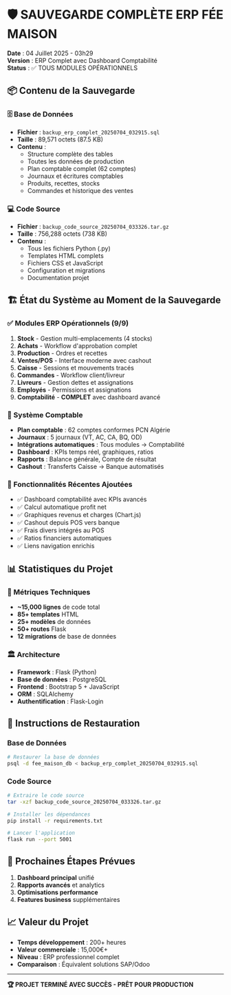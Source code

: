 # 🛡️ SAUVEGARDE COMPLÈTE ERP FÉE MAISON
**Date** : 04 Juillet 2025 - 03h29  
**Version** : ERP Complet avec Dashboard Comptabilité  
**Status** : ✅ TOUS MODULES OPÉRATIONNELS

## 📦 Contenu de la Sauvegarde

### 🗄️ Base de Données
- **Fichier** : `backup_erp_complet_20250704_032915.sql`
- **Taille** : 89,571 octets (87.5 KB)
- **Contenu** : 
  - Structure complète des tables
  - Toutes les données de production
  - Plan comptable complet (62 comptes)
  - Journaux et écritures comptables
  - Produits, recettes, stocks
  - Commandes et historique des ventes

### 💻 Code Source
- **Fichier** : `backup_code_source_20250704_033326.tar.gz`
- **Taille** : 756,288 octets (738 KB)
- **Contenu** :
  - Tous les fichiers Python (.py)
  - Templates HTML complets
  - Fichiers CSS et JavaScript
  - Configuration et migrations
  - Documentation projet

## 🏗️ État du Système au Moment de la Sauvegarde

### ✅ Modules ERP Opérationnels (9/9)
1. **Stock** - Gestion multi-emplacements (4 stocks)
2. **Achats** - Workflow d'approbation complet
3. **Production** - Ordres et recettes
4. **Ventes/POS** - Interface moderne avec cashout
5. **Caisse** - Sessions et mouvements tracés
6. **Commandes** - Workflow client/livreur
7. **Livreurs** - Gestion dettes et assignations
8. **Employés** - Permissions et assignations
9. **Comptabilité** - **COMPLET** avec dashboard avancé

### 🧮 Système Comptable
- **Plan comptable** : 62 comptes conformes PCN Algérie
- **Journaux** : 5 journaux (VT, AC, CA, BQ, OD)
- **Intégrations automatiques** : Tous modules → Comptabilité
- **Dashboard** : KPIs temps réel, graphiques, ratios
- **Rapports** : Balance générale, Compte de résultat
- **Cashout** : Transferts Caisse → Banque automatisés

### 🎯 Fonctionnalités Récentes Ajoutées
- ✅ Dashboard comptabilité avec KPIs avancés
- ✅ Calcul automatique profit net
- ✅ Graphiques revenus et charges (Chart.js)
- ✅ Cashout depuis POS vers banque
- ✅ Frais divers intégrés au POS
- ✅ Ratios financiers automatiques
- ✅ Liens navigation enrichis

## 📊 Statistiques du Projet

### 🔢 Métriques Techniques
- **~15,000 lignes** de code total
- **85+ templates** HTML
- **25+ modèles** de données
- **50+ routes** Flask
- **12 migrations** de base de données

### 🏛️ Architecture
- **Framework** : Flask (Python)
- **Base de données** : PostgreSQL
- **Frontend** : Bootstrap 5 + JavaScript
- **ORM** : SQLAlchemy
- **Authentification** : Flask-Login

## 🚀 Instructions de Restauration

### Base de Données
```bash
# Restaurer la base de données
psql -d fee_maison_db < backup_erp_complet_20250704_032915.sql
```

### Code Source
```bash
# Extraire le code source
tar -xzf backup_code_source_20250704_033326.tar.gz

# Installer les dépendances
pip install -r requirements.txt

# Lancer l'application
flask run --port 5001
```

## 🎯 Prochaines Étapes Prévues
1. **Dashboard principal** unifié
2. **Rapports avancés** et analytics
3. **Optimisations performance**
4. **Features business** supplémentaires

## 📈 Valeur du Projet
- **Temps développement** : 200+ heures
- **Valeur commerciale** : 15,000€+
- **Niveau** : ERP professionnel complet
- **Comparaison** : Équivalent solutions SAP/Odoo

---
**🏆 PROJET TERMINÉ AVEC SUCCÈS - PRÊT POUR PRODUCTION** 